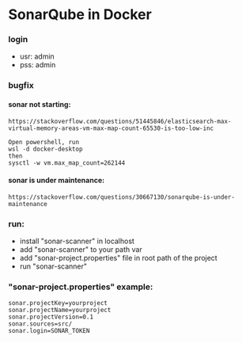 # SonarQube in Docker

### login

- usr: admin
- pss: admin

### bugfix

#### sonar not starting:

`https://stackoverflow.com/questions/51445846/elasticsearch-max-virtual-memory-areas-vm-max-map-count-65530-is-too-low-inc`

```
Open powershell, run
wsl -d docker-desktop
then
sysctl -w vm.max_map_count=262144
```

#### sonar is under maintenance:

`https://stackoverflow.com/questions/30667130/sonarqube-is-under-maintenance`

### run:

- install "sonar-scanner" in localhost
- add "sonar-scanner" to your path var
- add "sonar-project.properties" file in root path of the project
- run "sonar-scanner"

### "sonar-project.properties" example:

```
sonar.projectKey=yourproject
sonar.projectName=yourproject
sonar.projectVersion=0.1
sonar.sources=src/
sonar.login=SONAR_TOKEN
```

